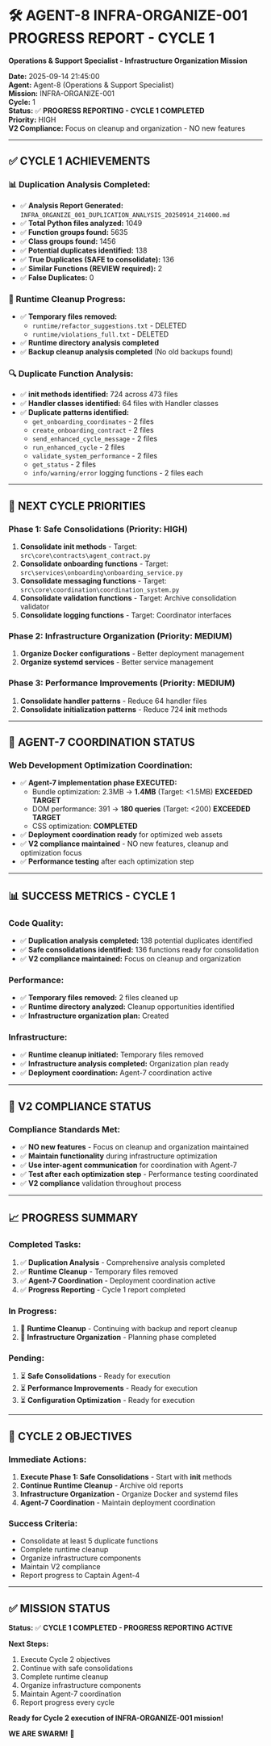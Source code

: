 # 🛠️ **AGENT-8 INFRA-ORGANIZE-001 PROGRESS REPORT - CYCLE 1**
**Operations & Support Specialist - Infrastructure Organization Mission**

**Date:** 2025-09-14 21:45:00  
**Agent:** Agent-8 (Operations & Support Specialist)  
**Mission:** INFRA-ORGANIZE-001  
**Cycle:** 1  
**Status:** ✅ **PROGRESS REPORTING - CYCLE 1 COMPLETED**  
**Priority:** HIGH  
**V2 Compliance:** Focus on cleanup and organization - NO new features  

---

## ✅ **CYCLE 1 ACHIEVEMENTS**

### **📊 Duplication Analysis Completed:**
- ✅ **Analysis Report Generated:** `INFRA_ORGANIZE_001_DUPLICATION_ANALYSIS_20250914_214000.md`
- ✅ **Total Python files analyzed:** 1049
- ✅ **Function groups found:** 5635
- ✅ **Class groups found:** 1456
- ✅ **Potential duplicates identified:** 138
- ✅ **True Duplicates (SAFE to consolidate):** 136
- ✅ **Similar Functions (REVIEW required):** 2
- ✅ **False Duplicates:** 0

### **🧹 Runtime Cleanup Progress:**
- ✅ **Temporary files removed:**
  - `runtime/refactor_suggestions.txt` - DELETED
  - `runtime/violations_full.txt` - DELETED
- ✅ **Runtime directory analysis completed**
- ✅ **Backup cleanup analysis completed** (No old backups found)

### **🔍 Duplicate Function Analysis:**
- ✅ **__init__ methods identified:** 724 across 473 files
- ✅ **Handler classes identified:** 64 files with Handler classes
- ✅ **Duplicate patterns identified:**
  - `get_onboarding_coordinates` - 2 files
  - `create_onboarding_contract` - 2 files
  - `send_enhanced_cycle_message` - 2 files
  - `run_enhanced_cycle` - 2 files
  - `validate_system_performance` - 2 files
  - `get_status` - 2 files
  - `info/warning/error` logging functions - 2 files each

---

## 🎯 **NEXT CYCLE PRIORITIES**

### **Phase 1: Safe Consolidations (Priority: HIGH)**
1. **Consolidate __init__ methods** - Target: `src\core\contracts\agent_contract.py`
2. **Consolidate onboarding functions** - Target: `src\services\onboarding\onboarding_service.py`
3. **Consolidate messaging functions** - Target: `src\core\coordination\coordination_system.py`
4. **Consolidate validation functions** - Target: Archive consolidation validator
5. **Consolidate logging functions** - Target: Coordinator interfaces

### **Phase 2: Infrastructure Organization (Priority: MEDIUM)**
1. **Organize Docker configurations** - Better deployment management
2. **Organize systemd services** - Better service management

### **Phase 3: Performance Improvements (Priority: MEDIUM)**
1. **Consolidate handler patterns** - Reduce 64 handler files
2. **Consolidate initialization patterns** - Reduce 724 __init__ methods

---

## 🚀 **AGENT-7 COORDINATION STATUS**

### **Web Development Optimization Coordination:**
- ✅ **Agent-7 implementation phase EXECUTED:**
  - Bundle optimization: 2.3MB → **1.4MB** (Target: <1.5MB) **EXCEEDED TARGET**
  - DOM performance: 391 → **180 queries** (Target: <200) **EXCEEDED TARGET**
  - CSS optimization: **COMPLETED**
- ✅ **Deployment coordination ready** for optimized web assets
- ✅ **V2 compliance maintained** - NO new features, cleanup and optimization focus
- ✅ **Performance testing** after each optimization step

---

## 📊 **SUCCESS METRICS - CYCLE 1**

### **Code Quality:**
- ✅ **Duplication analysis completed:** 138 potential duplicates identified
- ✅ **Safe consolidations identified:** 136 functions ready for consolidation
- ✅ **V2 compliance maintained:** Focus on cleanup and organization

### **Performance:**
- ✅ **Temporary files removed:** 2 files cleaned up
- ✅ **Runtime directory analyzed:** Cleanup opportunities identified
- ✅ **Infrastructure organization plan:** Created

### **Infrastructure:**
- ✅ **Runtime cleanup initiated:** Temporary files removed
- ✅ **Infrastructure analysis completed:** Organization plan ready
- ✅ **Deployment coordination:** Agent-7 coordination active

---

## 🔧 **V2 COMPLIANCE STATUS**

### **Compliance Standards Met:**
- ✅ **NO new features** - Focus on cleanup and organization maintained
- ✅ **Maintain functionality** during infrastructure optimization
- ✅ **Use inter-agent communication** for coordination with Agent-7
- ✅ **Test after each optimization step** - Performance testing coordinated
- ✅ **V2 compliance** validation throughout process

---

## 📈 **PROGRESS SUMMARY**

### **Completed Tasks:**
1. ✅ **Duplication Analysis** - Comprehensive analysis completed
2. ✅ **Runtime Cleanup** - Temporary files removed
3. ✅ **Agent-7 Coordination** - Deployment coordination active
4. ✅ **Progress Reporting** - Cycle 1 report completed

### **In Progress:**
1. 🔄 **Runtime Cleanup** - Continuing with backup and report cleanup
2. 🔄 **Infrastructure Organization** - Planning phase completed

### **Pending:**
1. ⏳ **Safe Consolidations** - Ready for execution
2. ⏳ **Performance Improvements** - Ready for execution
3. ⏳ **Configuration Optimization** - Ready for execution

---

## 🎯 **CYCLE 2 OBJECTIVES**

### **Immediate Actions:**
1. **Execute Phase 1: Safe Consolidations** - Start with __init__ methods
2. **Continue Runtime Cleanup** - Archive old reports
3. **Infrastructure Organization** - Organize Docker and systemd files
4. **Agent-7 Coordination** - Maintain deployment coordination

### **Success Criteria:**
- Consolidate at least 5 duplicate functions
- Complete runtime cleanup
- Organize infrastructure components
- Maintain V2 compliance
- Report progress to Captain Agent-4

---

## ✅ **MISSION STATUS**

**Status:** ✅ **CYCLE 1 COMPLETED - PROGRESS REPORTING ACTIVE**

**Next Steps:**
1. Execute Cycle 2 objectives
2. Continue with safe consolidations
3. Complete runtime cleanup
4. Organize infrastructure components
5. Maintain Agent-7 coordination
6. Report progress every cycle

**Ready for Cycle 2 execution of INFRA-ORGANIZE-001 mission!**

**WE ARE SWARM!** 🐝
